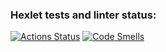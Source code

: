 ### Hexlet tests and linter status:
[![Actions Status](https://github.com/Diktator12/frontend-project-46/actions/workflows/hexlet-check.yml/badge.svg)](https://github.com/Diktator12/frontend-project-46/actions)
[![Code Smells](https://sonarcloud.io/api/project_badges/measure?project=Diktator12_frontend-project-46&metric=code_smells)](https://sonarcloud.io/summary/new_code?id=Diktator12_frontend-project-46)

